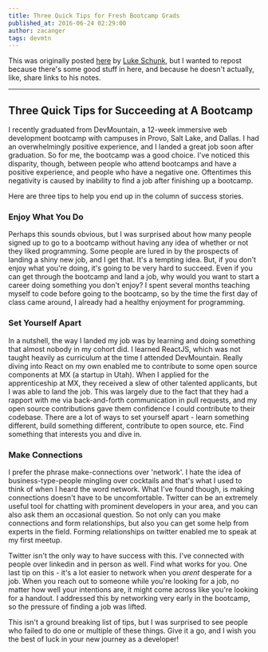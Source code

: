 ```yaml
---
title: Three Quick Tips for Fresh Bootcamp Grads
published_at: 2016-06-24 02:29:00
author: zacanger
tags: devmtn
---
```


This was originally posted
[here](https://github.com/lukeschunk/Notebook/blob/master/DailyNotes/Three_Quick_Tips.md)
by [Luke Schunk](https://twitter.com/LukeSchunk), but I wanted to repost because
there's some good stuff in here, and because he doesn't actually, like, share
links to his notes.

--------

## Three Quick Tips for Succeeding at A Bootcamp

I recently graduated from DevMountain, a 12-week immersive web development
bootcamp with campuses in Provo, Salt Lake, and Dallas. I had an overwhelmingly
positive experience, and I landed a great job soon after graduation. So for me,
the bootcamp was a good choice. I've noticed this disparity, though, between
people who attend bootcamps and have a positive experience, and people who have
a negative one. Oftentimes this negativity is caused by inability to find a job
after finishing up a bootcamp.

Here are three tips to help you end up in the column of success stories.

### Enjoy What You Do

Perhaps this sounds obvious, but I was surprised about how many people signed up
to go to a bootcamp without having any idea of whether or not they liked
programming. Some people are lured in by the prospects of landing a shiny new
job, and I get that. It's a tempting idea. But, if you don't enjoy what you're
doing, it's going to be very hard to succeed. Even if you can get through the
bootcamp and land a job, why would you want to start a career doing something
you don't enjoy? I spent several months teaching myself to code before going to
the bootcamp, so by the time the first day of class came around, I already had a
healthy enjoyment for programming.

### Set Yourself Apart

In a nutshell, the way I landed my job was by learning and doing something that
almost nobody in my cohort did. I learned ReactJS, which was not taught heavily
as curriculum at the time I attended DevMountain. Really diving into React on my
own enabled me to contribute to some open source components at MX (a startup in
Utah). When I applied for the apprenticeship at MX, they received a slew of
other talented applicants, but I was able to land the job. This was largely due
to the fact that they had a rapport with me via back-and-forth communication in
pull requests, and my open source contributions gave them confidence I could
contribute to their codebase. There are a lot of ways to set yourself apart -
learn something different, build something different, contribute to open source,
etc. Find something that interests you and dive in.

### Make Connections

I prefer the phrase make-connections over 'network'. I hate the idea of
business-type-people mingling over cocktails and that's what I used to think of
when I heard the word network. What I've found though, is making connections
doesn't have to be uncomfortable. Twitter can be an extremely useful tool for
chatting with prominent developers in your area, and you can also ask them an
occasional question. So not only can you make connections and form
relationships, but also you can get some help from experts in the field. Forming
relationships on twitter enabled me to speak at my first meetup.

Twitter isn't the only way to have success with this. I've connected with people
over linkedin and in person as well. Find what works for you. One last tip on
this - it's a lot easier to network when you *arent* desperate for a job. When
you reach out to someone while you're looking for a job, no matter how well your
intentions are, it might come across like you're looking for a handout. I
addressed this by networking very early in the bootcamp, so the pressure of
finding a job was lifted.

This isn't a ground breaking list of tips, but I was surprised to see people who
failed to do one or multiple of these things. Give it a go, and I wish you the
best of luck in your new journey as a developer!


